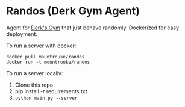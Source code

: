 # Randos (Derk Gym Agent)

Agent for [Derk's Gym](https://gym.derkgame.com) that just behave randomly. Dockerized for easy deployment.

To run a server with docker:
```
docker pull mountrouke/randos
docker run -t mountrouke/randos
```

To run a server locally:
1. Clone this repo
2. pip install -r requirements.txt
3. `python main.py --server`
